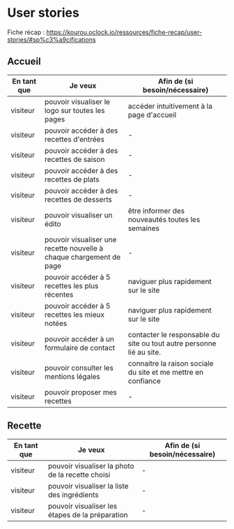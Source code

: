 # User stories

Fiche récap : https://kourou.oclock.io/ressources/fiche-recap/user-stories/#sp%c3%a9cifications

## Accueil

| En tant que | Je veux | Afin de (si besoin/nécessaire) |
|--|--|--|
| visiteur | pouvoir visualiser le logo sur toutes les pages | accéder intuitivement à la page d'accueil |
| visiteur | pouvoir accéder à des recettes d'entrées | - |
| visiteur | pouvoir accéder à des recettes de saison | - |
| visiteur | pouvoir accéder à des recettes de plats | - |
| visiteur | pouvoir accéder à des recettes de desserts | - |
| visiteur | pouvoir visualiser un édito | être informer des nouveautés toutes les semaines |
| visiteur | pouvoir visualiser une recette nouvelle à chaque chargement de page | - |
| visiteur | pouvoir accéder à 5 recettes les plus récentes | naviguer plus rapidement sur le site |
| visiteur | pouvoir accéder à 5 recettes les mieux notées | naviguer plus rapidement sur le site |
| visiteur | pouvoir accéder à un formulaire de contact | contacter le responsable du site ou tout autre personne lié au site. |
| visiteur | pouvoir consulter les mentions légales | connaitre la raison sociale du site et me mettre en confiance |
| visiteur | pouvoir proposer mes recettes | - |


## Recette

| En tant que | Je veux | Afin de (si besoin/nécessaire) |
|--|--|--|
| visiteur | pouvoir visualiser la photo de la recette choisi | - |
| visiteur | pouvoir visualiser la liste des ingrédients| - |
| visiteur | pouvoir visualiser les étapes de la préparation | - |